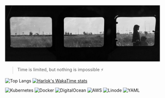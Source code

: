 ![](assets/20240404_144639_banner.png)

> Time is limited, but nothing is impossible ⚡️

![Top Langs](https://github-readme-stats.vercel.app/api/top-langs/?username=nordinr&layout=compact&hide=html,c,c+,swift&theme=radical&langs_count=8) [![Harlok's WakaTime stats](https://github-readme-stats.vercel.app/api/wakatime?username=nordinr)](https://github.com/anuraghazra/github-readme-stats)

![Kubernetes](https://img.shields.io/badge/kubernetes-%23326ce5.svg?style=for-the-badge&logo=kubernetes&logoColor=white) ![Docker](https://img.shields.io/badge/docker-%230db7ed.svg?style=for-the-badge&logo=docker&logoColor=white) ![DigitalOcean](https://img.shields.io/badge/DigitalOcean-%230167ff.svg?style=for-the-badge&logo=digitalOcean&logoColor=white) ![AWS](https://img.shields.io/badge/AWS-%23FF9900.svg?style=for-the-badge&logo=amazon-aws&logoColor=white) ![Linode](https://img.shields.io/badge/linode-00A95C?style=for-the-badge&logo=linode&logoColor=white) ![YAML](https://img.shields.io/badge/yaml-%23ffffff.svg?style=for-the-badge&logo=yaml&logoColor=151515)
